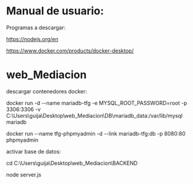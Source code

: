 # Manual de usuario:

Programas a descargar:

https://nodejs.org/en

https://www.docker.com/products/docker-desktop/







# web_Mediacion

descargar contenedores docker:

docker run -d --name mariadb-tfg -e MYSQL_ROOT_PASSWORD=root -p 3306:3306 -v C:\Users\guija\Desktop\web_Mediacion\DB\mariadb_data:/var/lib/mysql mariadb

docker run --name tfg-phpmyadmin -d --link mariadb-tfg:db -p 8080:80 phpmyadmin

activar base de datos:

cd C:\Users\guija\Desktop\web_Mediacion\BACKEND

node server.js
